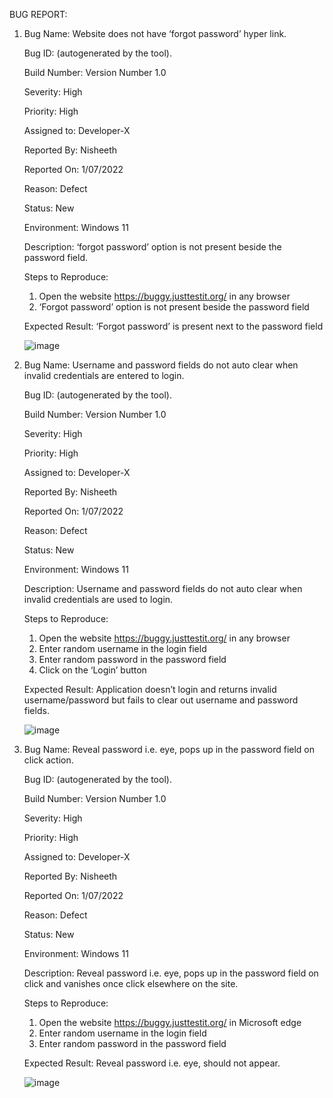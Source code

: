 BUG REPORT:

1.	 
    Bug Name: Website does not have ‘forgot password’ hyper link.

    Bug ID: (autogenerated by the tool).

    Build Number: Version Number 1.0

    Severity: High

    Priority: High

    Assigned to: Developer-X

    Reported By: Nisheeth

    Reported On: 1/07/2022

    Reason: Defect

    Status: New 

    Environment: Windows 11 

   Description: ‘forgot password’ option is not present beside the password field. 

   Steps to Reproduce:
   1) Open the website https://buggy.justtestit.org/ in any browser
   2) ‘Forgot password’ option is not present beside the password field

   Expected Result: ‘Forgot password’ is present next to the password field
   
   ![image](https://user-images.githubusercontent.com/101837672/176865422-31518524-f6f7-4934-b268-9d46e78bbc3c.png)
   
 




2.	
    Bug Name: Username and password fields do not auto clear when invalid credentials are entered to login.
   
    Bug ID: (autogenerated by the tool).
   
    Build Number: Version Number 1.0
   
    Severity: High
    
    Priority: High
    
    Assigned to: Developer-X
   
    Reported By: Nisheeth
   
    Reported On: 1/07/2022
    
    Reason: Defect
   
    Status: New 
   
    Environment: Windows 11 

    Description: Username and password fields do not auto clear when invalid credentials are used to login.

    Steps to Reproduce:
    1) Open the website https://buggy.justtestit.org/ in any browser
    2) Enter random username in the login field
    3) Enter random password in the password field
    4) Click on the ‘Login’ button

    Expected Result: Application doesn’t login and returns invalid username/password but fails to clear out username and password fields.

 
    ![image](https://user-images.githubusercontent.com/101837672/176865614-19c3a6e0-0567-4ef9-b805-6f7dbeacc121.png)


3.	
    Bug Name: Reveal password i.e. eye, pops up in the password field on click action.
   
    Bug ID: (autogenerated by the tool).
   
    Build Number: Version Number 1.0
   
    Severity: High
   
    Priority: High
   
    Assigned to: Developer-X
   
    Reported By: Nisheeth
   
    Reported On: 1/07/2022
   
    Reason: Defect
   
    Status: New 
    
    Environment: Windows 11 

    Description: Reveal password i.e. eye, pops up in the password field on click and vanishes once click elsewhere on the site.

    Steps to Reproduce:
    1) Open the website https://buggy.justtestit.org/ in Microsoft edge
    2) Enter random username in the login field
    3) Enter random password in the password field

    Expected Result: Reveal password i.e. eye, should not appear.


    ![image](https://user-images.githubusercontent.com/101837672/176865839-ad31d32e-dd7f-425c-b300-fa2e37e7aed8.png)
